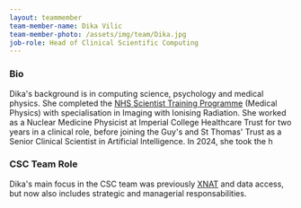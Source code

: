 ```yaml
---
layout: teammember
team-member-name: Dika Vilic
team-member-photo: /assets/img/team/Dika.jpg
job-role: Head of Clinical Scientific Computing
---
```


### Bio
Dika's background is in computing science, psychology and medical physics. She completed the [NHS Scientist Training Programme](/stp.html) (Medical Physics) with 
specialisation in Imaging with Ionising Radiation. She worked as a Nuclear Medicine Physicist at Imperial College Healthcare Trust for two years in a clinical role, before joining the Guy's and St Thomas' Trust as a Senior Clinical Scientist in Artificial Intelligence. In 2024, she took the h

### CSC Team Role
Dika's main focus in the CSC team was previously [XNAT](/platforms/xnat.html) and data access, but now also includes strategic and managerial responsabilities. 